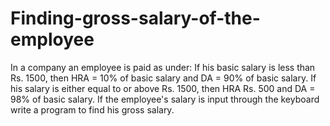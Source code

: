 # Finding-gross-salary-of-the-employee
In a company an employee is paid as under:   If his basic salary is less than Rs. 1500, then HRA = 10% of basic salary and DA = 90% of basic salary. If his salary is either equal to or above Rs. 1500, then HRA Rs. 500 and DA = 98% of basic salary. If the employee's salary is input through the keyboard write a program to find his gross salary.
